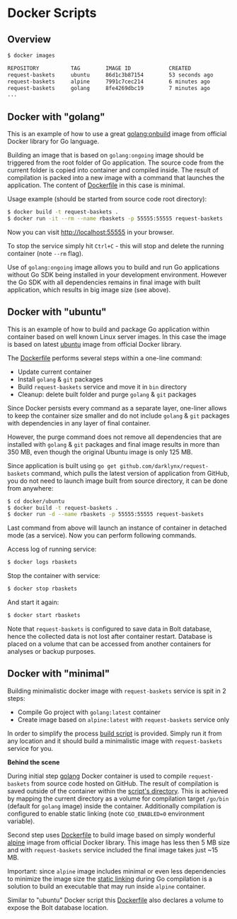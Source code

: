 # Docker Scripts

## Overview

```bash
$ docker images

REPOSITORY          TAG        IMAGE ID            CREATED             SIZE
request-baskets     ubuntu     86d1c3b87154        53 seconds ago      378.8 MB
request-baskets     alpine     7991c7cec214        6 minutes ago       15.2 MB
request-baskets     golang     8fe4269dbc19        7 minutes ago       768.4 MB
...
```

## Docker with "golang"

This is an example of how to use a great [golang:onbuild](https://github.com/docker-library/docs/tree/master/golang) image from official Docker library for Go language.

Building an image that is based on `golang:ongoing` image should be triggered from the root folder of Go application. The source code from the current folder is copied into container and compiled inside. The result of compilation is packed into a new image with a command that launches the application. The content of [Dockerfile](./golang/Dockerfile) in this case is minimal.

Usage example (should be started from source code root directory):
```bash
$ docker build -t request-baskets .
$ docker run -it --rm --name rbaskets -p 55555:55555 request-baskets
```

Now you can visit [http://localhost:55555](http://localhost:55555) in your browser.

To stop the service simply hit `Ctrl+C` - this will stop and delete the running container (note `--rm` flag).

Use of `golang:ongoing` image allows you to build and run Go applications without Go SDK being installed in your development environment. However the Go SDK with all dependencies remains in final image with built application, which results in big image size (see above).

## Docker with "ubuntu"

This is an example of how to build and package Go application within container based on well known Linux server images. In this case the image is based on latest [ubuntu](https://github.com/docker-library/docs/tree/master/ubuntu) image from official Docker library.

The [Dockerfile](./ubuntu/Dockerfile) performs several steps within a one-line command:

 * Update current container
 * Install `golang` & `git` packages
 * Build `request-baskets` service and move it in `bin` directory
 * Cleanup: delete built folder and purge `golang` & `git` packages

Since Docker persists every command as a separate layer, one-liner allows to keep the container size smaller and do not include `golang` & `git` packages with dependencies in any layer of final container.

However, the purge command does not remove all dependencies that are installed with `golang` & `git` packages and final image results in more than 350 MB, even though the original Ubuntu image is only 125 MB.

Since application is built using `go get github.com/darklynx/request-baskets` command, which pulls the latest version of application from GitHub, you do not need to launch image built from source directory, it can be done from anywhere:

```bash
$ cd docker/ubuntu
$ docker build -t request-baskets .
$ docker run -d --name rbaskets -p 55555:55555 request-baskets
```

Last command from above will launch an instance of container in detached mode (as a service). Now you can perform following commands.

Access log of running service:
```bash
$ docker logs rbaskets
```

Stop the container with service:
```bash
$ docker stop rbaskets
```

And start it again:
```bash
$ docker start rbaskets
```

Note that `request-baskets` is configured to save data in Bolt database, hence the collected data is not lost after container restart. Database is placed on a volume that can be accessed from another containers for analyses or backup purposes.

## Docker with "minimal"

Building minimalistic docker image with `request-baskets` service is spit in 2 steps:

 * Compile Go project with `golang:latest` container
 * Create image based on `alpine:latest` with `request-baskets` service only

In order to simplify the process [build script](./minimal/build.sh) is provided. Simply run it from any location and it should build a minimalistic image with `request-baskets` service for you.

**Behind the scene**

During initial step [golang](https://github.com/docker-library/docs/tree/master/golang) Docker container is used to compile `request-baskets` from source code hosted on GitHub. The result of compilation is saved outside of the container within the [script's directory](./minimal). This is achieved by mapping the current directory as a volume for compilation target `/go/bin` (default for `golang` image) inside the container. Additionally compilation is configured to enable static linking (note `CGO_ENABLED=0` environment variable).

Second step uses [Dockerfile](./minimal/Dockerfile) to build image based on simply wonderful [alpine](https://github.com/docker-library/docs/tree/master/alpine) image from official Docker library. This image has less then 5 MB size and with `request-baskets` service included the final image takes just ~15 MB.

Important: since `alpine` image includes minimal or even less dependencies to minimize the image size the [static linking](http://www.blang.io/posts/2015-04_golang-alpine-build-golang-binaries-for-alpine-linux/) during Go compilation is a solution to build an executable that may run inside `alpine` container.

Similar to "ubuntu" Docker script this [Dockerfile](./minimal/Dockerfile) also declares a volume to expose the Bolt database location.
